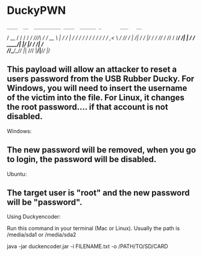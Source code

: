 # DuckyPWN

                                                                                                                       
    ____  __  __________ ____  ______ _       ___   __
   / __ \/ / / / ____/ //_/\ \/ / __ \ |     / / | / /
  / / / / / / / /   / ,<    \  / /_/ / | /| / /  |/ / 
 / /_/ / /_/ / /___/ /| |   / / ____/| |/ |/ / /|  /  
/_____/\____/\____/_/ |_|  /_/_/     |__/|__/_/ |_/   
                                                      
                                                                                                               
This payload will allow an attacker to reset a users password from the USB Rubber Ducky. For Windows, you will need to insert the username of the victim into the file. For Linux, it changes the root password.... if that account is not disabled.
---------------------------------------------------------------------------------------------------------------------
Windows:

The new password will be removed, when you go to login, the password will be disabled.
---------------------------------------------------------------------------------------------------------------------
Ubuntu:

The target user is "root" and the new password will be "password".
---------------------------------------------------------------------------------------------------------------------
Using Duckyencoder:

Run this command in your terminal (Mac or Linux). Usually the path is /media/sda1 or /media/sda2 

java -jar duckencoder.jar -i FILENAME.txt -o /PATH/TO/SD/CARD
